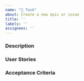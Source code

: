 ```yaml
---
name: "📝 Task"
about: Create a new epic or issue
title: ''
labels: ''
assignees: ''
---
```


<!-- 👋 Use the template below to create a new epic or issue. -->

### Description
<!-- A brief description -->

### User Stories 
<!-- Use for epics. Please use the following template: “As a [persona], I [want to], [so that].” -->

### Acceptance Criteria
<!-- Use for issues. Acceptance criteria (AC) are the conditions that must meet to be accepted. Each acceptance criterion must be independently testable. AC can either be rule-oriented or scenario-oriented. Rule-oriented AC consists of a list of rules that describe the desired behavior. Scenario-oriented clarifies each criterion either with a Given/When/Then (GWT) sequence or Behavioral Driven Development (BDD) sequence Scenario/Given/When/Then/(AND...). -->
